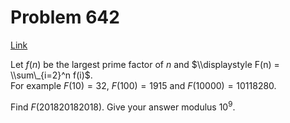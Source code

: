 # Problem 642

[Link](https://projecteuler.net/problem=642)

Let $f(n)$ be the largest prime factor of $n$ and $\\displaystyle F(n) = \\sum\_{i=2}^n f(i)$.  
For example $F(10)=32$, $F(100)=1915$ and $F(10000)=10118280$.

Find $F(201820182018)$. Give your answer modulus $10^9$.
